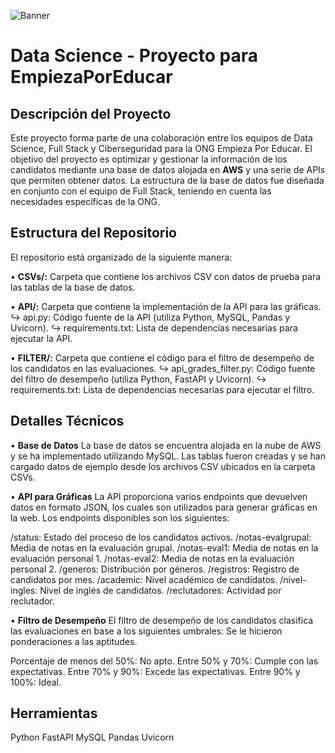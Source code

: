 ![Banner]("./img/banner.jpg")
# Data Science - Proyecto para EmpiezaPorEducar

## Descripción del Proyecto
Este proyecto forma parte de una colaboración entre los equipos de Data Science, Full Stack y Ciberseguridad para la ONG Empieza Por Educar. El objetivo del proyecto es optimizar y gestionar la información de los candidatos mediante una base de datos alojada en **AWS** y una serie de APIs que permiten obtener datos. La estructura de la base de datos fue diseñada en conjunto con el equipo de Full Stack, teniendo en cuenta las necesidades específicas de la ONG.


## Estructura del Repositorio
El repositorio está organizado de la siguiente manera:

• **CSVs/:** Carpeta que contiene los archivos CSV con datos de prueba para las tablas de la base de datos.

• **API/:** Carpeta que contiene la implementación de la API para las gráficas.
    ↪ api.py: Código fuente de la API (utiliza Python, MySQL, Pandas y Uvicorn).
    ↪ requirements.txt: Lista de dependencias necesarias para ejecutar la API.
    
• **FILTER/:** Carpeta que contiene el código para el filtro de desempeño de los candidatos en las evaluaciones.
    ↪ api_grades_filter.py: Código fuente del filtro de desempeño (utiliza Python, FastAPI y Uvicorn).
    ↪ requirements.txt: Lista de dependencias necesarias para ejecutar el filtro.


## Detalles Técnicos
• **Base de Datos**
La base de datos se encuentra alojada en la nube de AWS y se ha implementado utilizando MySQL. Las tablas fueron creadas y se han cargado datos de ejemplo desde los archivos CSV ubicados en la carpeta CSVs.

• **API para Gráficas**
La API proporciona varios endpoints que devuelven datos en formato JSON, los cuales son utilizados para generar gráficas en la web. Los endpoints disponibles son los siguientes:

/status: Estado del proceso de los candidatos activos.
/notas-evalgrupal: Media de notas en la evaluación grupal.
/notas-eval1: Media de notas en la evaluación personal 1.
/notas-eval2: Media de notas en la evaluación personal 2.
/generos: Distribución por géneros.
/registros: Registro de candidatos por mes.
/academic: Nivel académico de candidatos.
/nivel-ingles: Nivel de inglés de candidatos.
/reclutadores: Actividad por reclutador.

• **Filtro de Desempeño**
El filtro de desempeño de los candidatos clasifica las evaluaciones en base a los siguientes umbrales:
Se le hicieron ponderaciones a las aptitudes. 

Porcentaje de menos del 50%: No apto.
Entre 50% y 70%: Cumple con las expectativas.
Entre 70% y 90%: Excede las expectativas.
Entre 90% y 100%: Ideal.


## Herramientas
Python
FastAPI
MySQL
Pandas
Uvicorn
